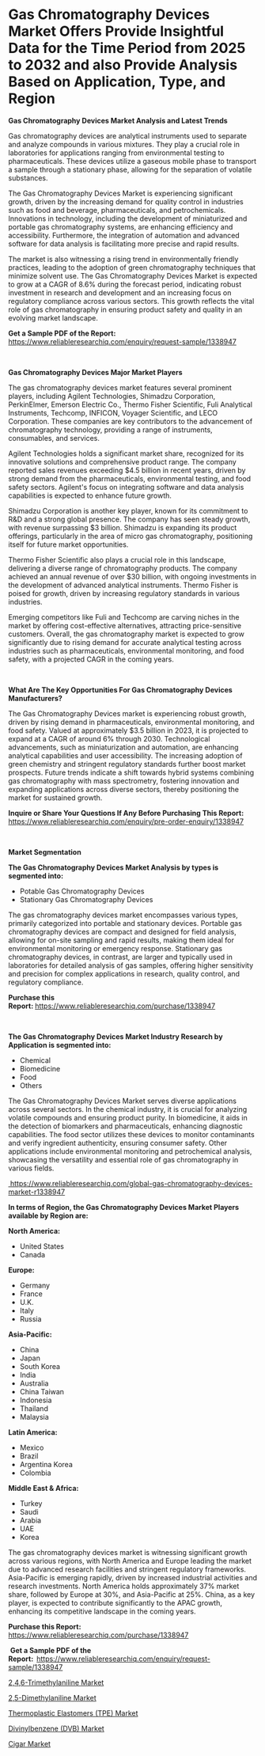 <p><h1>Gas Chromatography Devices Market Offers Provide Insightful Data for the Time Period from 2025 to 2032 and also Provide Analysis Based on Application, Type, and Region</h1></p><p><strong>Gas Chromatography Devices Market Analysis and Latest Trends</strong></p>
<p><p>Gas chromatography devices are analytical instruments used to separate and analyze compounds in various mixtures. They play a crucial role in laboratories for applications ranging from environmental testing to pharmaceuticals. These devices utilize a gaseous mobile phase to transport a sample through a stationary phase, allowing for the separation of volatile substances.</p><p>The Gas Chromatography Devices Market is experiencing significant growth, driven by the increasing demand for quality control in industries such as food and beverage, pharmaceuticals, and petrochemicals. Innovations in technology, including the development of miniaturized and portable gas chromatography systems, are enhancing efficiency and accessibility. Furthermore, the integration of automation and advanced software for data analysis is facilitating more precise and rapid results.</p><p>The market is also witnessing a rising trend in environmentally friendly practices, leading to the adoption of green chromatography techniques that minimize solvent use. The Gas Chromatography Devices Market is expected to grow at a CAGR of 8.6% during the forecast period, indicating robust investment in research and development and an increasing focus on regulatory compliance across various sectors. This growth reflects the vital role of gas chromatography in ensuring product safety and quality in an evolving market landscape.</p></p>
<p><strong>Get a Sample PDF of the Report:&nbsp;</strong> <a href="https://www.reliableresearchiq.com/enquiry/request-sample/1338947?utm_campaign=1896&utm_medium=2&utm_source=Github&utm_content=ia&utm_term=08012025&utm_id=gas-chromatography-devices">https://www.reliableresearchiq.com/enquiry/request-sample/1338947</a></p>
<p>&nbsp;</p>
<p><strong>Gas Chromatography Devices Major Market Players</strong></p>
<p><p>The gas chromatography devices market features several prominent players, including Agilent Technologies, Shimadzu Corporation, PerkinElmer, Emerson Electric Co., Thermo Fisher Scientific, Fuli Analytical Instruments, Techcomp, INFICON, Voyager Scientific, and LECO Corporation. These companies are key contributors to the advancement of chromatography technology, providing a range of instruments, consumables, and services.</p><p>Agilent Technologies holds a significant market share, recognized for its innovative solutions and comprehensive product range. The company reported sales revenues exceeding $4.5 billion in recent years, driven by strong demand from the pharmaceuticals, environmental testing, and food safety sectors. Agilent's focus on integrating software and data analysis capabilities is expected to enhance future growth.</p><p>Shimadzu Corporation is another key player, known for its commitment to R&D and a strong global presence. The company has seen steady growth, with revenue surpassing $3 billion. Shimadzu is expanding its product offerings, particularly in the area of micro gas chromatography, positioning itself for future market opportunities.</p><p>Thermo Fisher Scientific also plays a crucial role in this landscape, delivering a diverse range of chromatography products. The company achieved an annual revenue of over $30 billion, with ongoing investments in the development of advanced analytical instruments. Thermo Fisher is poised for growth, driven by increasing regulatory standards in various industries.</p><p>Emerging competitors like Fuli and Techcomp are carving niches in the market by offering cost-effective alternatives, attracting price-sensitive customers. Overall, the gas chromatography market is expected to grow significantly due to rising demand for accurate analytical testing across industries such as pharmaceuticals, environmental monitoring, and food safety, with a projected CAGR in the coming years.</p></p>
<p>&nbsp;</p>
<p><strong>What Are The Key Opportunities For Gas Chromatography Devices Manufacturers?</strong></p>
<p><p>The Gas Chromatography Devices market is experiencing robust growth, driven by rising demand in pharmaceuticals, environmental monitoring, and food safety. Valued at approximately $3.5 billion in 2023, it is projected to expand at a CAGR of around 6% through 2030. Technological advancements, such as miniaturization and automation, are enhancing analytical capabilities and user accessibility. The increasing adoption of green chemistry and stringent regulatory standards further boost market prospects. Future trends indicate a shift towards hybrid systems combining gas chromatography with mass spectrometry, fostering innovation and expanding applications across diverse sectors, thereby positioning the market for sustained growth.</p></p>
<p><strong>Inquire or Share Your Questions If Any Before Purchasing This Report:</strong> <a href="https://www.reliableresearchiq.com/enquiry/pre-order-enquiry/1338947?utm_campaign=1896&utm_medium=2&utm_source=Github&utm_content=ia&utm_term=08012025&utm_id=gas-chromatography-devices">https://www.reliableresearchiq.com/enquiry/pre-order-enquiry/1338947</a></p>
<p>&nbsp;</p>
<p><strong>Market Segmentation</strong></p>
<p><strong>The Gas Chromatography Devices Market Analysis by types is segmented into:</strong></p>
<p><ul><li>Potable Gas Chromatography Devices</li><li>Stationary Gas Chromatography Devices</li></ul></p>
<p><p>The gas chromatography devices market encompasses various types, primarily categorized into portable and stationary devices. Portable gas chromatography devices are compact and designed for field analysis, allowing for on-site sampling and rapid results, making them ideal for environmental monitoring or emergency response. Stationary gas chromatography devices, in contrast, are larger and typically used in laboratories for detailed analysis of gas samples, offering higher sensitivity and precision for complex applications in research, quality control, and regulatory compliance.</p></p>
<p><strong>Purchase this Report:&nbsp;</strong><a href="https://www.reliableresearchiq.com/purchase/1338947?utm_campaign=1896&utm_medium=2&utm_source=Github&utm_content=ia&utm_term=08012025&utm_id=gas-chromatography-devices">https://www.reliableresearchiq.com/purchase/1338947</a></p>
<p>&nbsp;</p>
<p><strong>The Gas Chromatography Devices Market Industry Research by Application is segmented into:</strong></p>
<p><ul><li>Chemical</li><li>Biomedicine</li><li>Food</li><li>Others</li></ul></p>
<p><p>The Gas Chromatography Devices Market serves diverse applications across several sectors. In the chemical industry, it is crucial for analyzing volatile compounds and ensuring product purity. In biomedicine, it aids in the detection of biomarkers and pharmaceuticals, enhancing diagnostic capabilities. The food sector utilizes these devices to monitor contaminants and verify ingredient authenticity, ensuring consumer safety. Other applications include environmental monitoring and petrochemical analysis, showcasing the versatility and essential role of gas chromatography in various fields.</p></p>
<p><a href="https://www.reliableresearchiq.com/global-gas-chromatography-devices-market-r1338947?utm_campaign=1896&utm_medium=2&utm_source=Github&utm_content=ia&utm_term=08012025&utm_id=gas-chromatography-devices">&nbsp;https://www.reliableresearchiq.com/global-gas-chromatography-devices-market-r1338947</a></p>
<p><strong>In terms of Region, the Gas Chromatography Devices Market Players available by Region are:</strong></p>
<p>
    <p> <strong> North America: </strong>
        <ul>
            <li>United States</li>
            <li>Canada</li>
        </ul>
        </p> 
    <p> <strong> Europe: </strong>
        <ul>
            <li>Germany</li>
            <li>France</li>
            <li>U.K.</li>
            <li>Italy</li>
            <li>Russia</li>
        </ul>
        </p> 
    <p> <strong> Asia-Pacific: </strong>
        <ul>
            <li>China</li>
            <li>Japan</li>
            <li>South Korea</li>
            <li>India</li>
            <li>Australia</li>
            <li>China Taiwan</li>
            <li>Indonesia</li>
            <li>Thailand</li>
            <li>Malaysia</li>
        </ul>
        </p> 
    <p> <strong> Latin America: </strong>
        <ul>
            <li>Mexico</li>
            <li>Brazil</li>
            <li>Argentina Korea</li>
            <li>Colombia</li>
        </ul>
        </p> 
    <p> <strong> Middle East & Africa: </strong>
        <ul>
            <li>Turkey</li>
            <li>Saudi</li>
            <li>Arabia</li>
            <li>UAE</li>
            <li>Korea</li>
        </ul>
    </p>
    </p>
<p><p>The gas chromatography devices market is witnessing significant growth across various regions, with North America and Europe leading the market due to advanced research facilities and stringent regulatory frameworks. Asia-Pacific is emerging rapidly, driven by increased industrial activities and research investments. North America holds approximately 37% market share, followed by Europe at 30%, and Asia-Pacific at 25%. China, as a key player, is expected to contribute significantly to the APAC growth, enhancing its competitive landscape in the coming years.</p></p>
<p><strong>Purchase this Report: </strong><a href="https://www.reliableresearchiq.com/purchase/1338947?utm_campaign=1896&utm_medium=2&utm_source=Github&utm_content=ia&utm_term=08012025&utm_id=gas-chromatography-devices">https://www.reliableresearchiq.com/purchase/1338947</a></p>
<p>&nbsp;<strong>Get a Sample PDF of the Report:&nbsp;&nbsp;</strong><a href="https://www.reliableresearchiq.com/enquiry/request-sample/1338947?utm_campaign=1896&utm_medium=2&utm_source=Github&utm_content=ia&utm_term=08012025&utm_id=gas-chromatography-devices">https://www.reliableresearchiq.com/enquiry/request-sample/1338947</a></p>
<p><strong></strong></p>
<p><p><a href="https://www.linkedin.com/pulse/growth-forecast-revenue-outlook-246-trimethylaniline-market-projected-ycepe?utm_campaign=1896&utm_medium=2&utm_source=Github&utm_content=ia&utm_term=08012025&utm_id=gas-chromatography-devices">2,4,6-Trimethylaniline Market</a></p><p><a href="https://www.linkedin.com/pulse/intense-competition-growth-expected-25-dimethylaniline-market-projected-xb7ye?utm_campaign=1896&utm_medium=2&utm_source=Github&utm_content=ia&utm_term=08012025&utm_id=gas-chromatography-devices">2,5-Dimethylaniline Market</a></p><p><a href="https://www.linkedin.com/pulse/thermoplastic-elastomers-tpe-market-analysis-report-2025-2032-sales-revenue-vnlnc?utm_campaign=1896&utm_medium=2&utm_source=Github&utm_content=ia&utm_term=08012025&utm_id=gas-chromatography-devices">Thermoplastic Elastomers (TPE) Market</a></p><p><a href="https://www.linkedin.com/pulse/forecast-of136-cagr-study-divinylbenzene-dvb-market-analysis-report-promotes-crbjc?utm_campaign=1896&utm_medium=2&utm_source=Github&utm_content=ia&utm_term=08012025&utm_id=gas-chromatography-devices">Divinylbenzene (DVB) Market</a></p><p><a href="https://www.linkedin.com/pulse/cigar-market-growth-from-2025-2032-projected-126-cagr-highlighting-revenue-eopde?utm_campaign=1896&utm_medium=2&utm_source=Github&utm_content=ia&utm_term=08012025&utm_id=gas-chromatography-devices">Cigar Market</a></p></p>